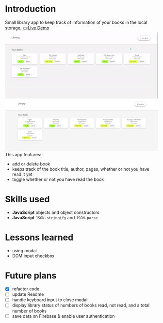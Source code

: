 # Introduction
Small library app to keep track of information of your books in the local storage.
[👉Live Demo]()
![Demo](./demo/demo.gif)
![Demoimg](./demo/demo.jpg)
This app features: 
- add or delete book
- keeps track of the book title, author, pages, whether or not you have read it yet
- toggle whether or not you have read the book
# Skills used
- **JavaScript** objects and object constructors
- **JavaScript** ```JSON.stringify``` and ```JSON.parse```
# Lessons learned
- using modal
- DOM input checkbox
# Future plans
- [x] refactor code
- [ ] update Readme
- [ ] handle keyboard input to close modal
- [ ] display library status of numbers of books read, not read, and a total number of books
- [ ] save data on Firebase & enable user authentication
